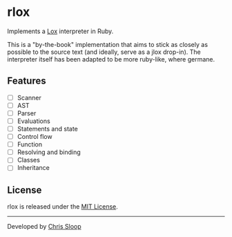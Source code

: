 # rlox

Implements a [Lox](https://craftinginterpreters.com/the-lox-language.html)
interpreter in Ruby.

This is a "by-the-book" implementation that aims to stick as closely as
possible to the source text (and ideally, serve as a jlox drop-in). The
interpreter itself has been adapted to be more ruby-like, where germane.

## Features

- [ ] Scanner
- [ ] AST
- [ ] Parser
- [ ] Evaluations
- [ ] Statements and state
- [ ] Control flow
- [ ] Function
- [ ] Resolving and binding
- [ ] Classes
- [ ] Inheritance

## License

rlox is released under the [MIT License](./license).

---
Developed by [Chris Sloop](http://chrissloop.com)